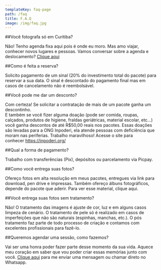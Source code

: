 ```yaml
---
templateKey: faq-page
path: /faq
title: F.A.Q
image: /img/faq.jpg
---
```

##Você fotografa só em Curitiba?

Não! Tenho agenda fixa aqui pois é onde eu moro. Mas amo viajar, conhecer novos lugares e pessoas. Vamos conversar sobre a agenda e deslocamento? [Clique aqui](https://api.whatsapp.com/send?phone=5548999279696) 

##Como é feita a reserva?

Solicito pagamento de um sinal (20% do investimento total do pacote) para reservar a sua data. O sinal é descontado do pagamento final mas em casos de cancelamento não é reembolsável.  

##Você pode me dar um desconto?

Com certeza! Se solicitar a contratação de mais de um pacote ganha um descontinho. <br>
E também se você fizer alguma doação (pode ser comida, roupas, calçados, produtos de higiene, fraldas geriátricas, material escolar, etc...) você ganha descontos de até R$50,00 reais nos pacotes.
Essas doações são levadas para a ONG Inpoderi, ela atende pessoas com deficiência que moram nas periferias. Trabalho maravilhoso! Acesse o site para conhecer <https://inpoderi.org/> <br>

##Qual a forma de pagamento?

Trabalho com transferências (Pix), depósitos ou parcelamento via Picpay.  

##Como você entrega suas fotos?

Ofereço fotos em alta resolução em meus pacotes, entregues via link para download, pen drive e impressas. Também ofereço álbuns fotográficos, depende do pacote que aderir. Para ver esse material, clique aqui.  

##Você entrega suas fotos sem tratamento?

Não! O tratamento das imagens é ajuste de cor, luz e em alguns casos limpeza de cenário. O tratamento de pele só é realizado em casos de imperfeições que não são naturais (espinhas, manchas, etc.). O pós tratamento faz parte de todo processo de criação e contamos com excelentes profissionais para fazê-lo.  

##Queremos agendar uma sessão, como fazemos?

Vai ser uma honra poder fazer parte desse momento da sua vida. Aquece meu coração em saber que vou poder criar essas memórias junto com você. [Clique aqui](https://api.whatsapp.com/send?phone=5548999279696) para me enviar uma mensagem ou chamar direto no Whatsapp.